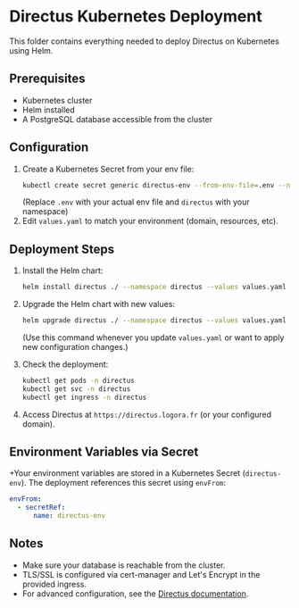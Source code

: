 # Directus Kubernetes Deployment

This folder contains everything needed to deploy Directus on Kubernetes using Helm.

## Prerequisites
- Kubernetes cluster
- Helm installed
- A PostgreSQL database accessible from the cluster


## Configuration
1. Create a Kubernetes Secret from your env file:
   ```bash
   kubectl create secret generic directus-env --from-env-file=.env --namespace directus
   ```
   (Replace `.env` with your actual env file and `directus` with your namespace)
2. Edit `values.yaml` to match your environment (domain, resources, etc).

## Deployment Steps

1. Install the Helm chart:
   ```bash
   helm install directus ./ --namespace directus --values values.yaml
   ```
2. Upgrade the Helm chart with new values:
   ```bash
   helm upgrade directus ./ --namespace directus --values values.yaml
   ```
   (Use this command whenever you update `values.yaml` or want to apply new configuration changes.)

2. Check the deployment:
   ```bash
   kubectl get pods -n directus
   kubectl get svc -n directus
   kubectl get ingress -n directus
   ```

3. Access Directus at `https://directus.logora.fr` (or your configured domain).

## Environment Variables via Secret

+Your environment variables are stored in a Kubernetes Secret (`directus-env`). The deployment references this secret using `envFrom`:
```yaml
envFrom:
  - secretRef:
      name: directus-env
```

## Notes
- Make sure your database is reachable from the cluster.
- TLS/SSL is configured via cert-manager and Let's Encrypt in the provided ingress.
- For advanced configuration, see the [Directus documentation](https://docs.directus.io/self-hosted/kubernetes/).
